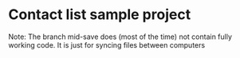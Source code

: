 # Contact list sample project

Note: The branch mid-save does (most of the time) not contain fully working code. It is just for syncing files between computers
